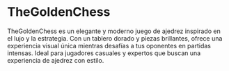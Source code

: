 # TheGoldenChess
TheGoldenChess es un elegante y moderno juego de ajedrez inspirado en el lujo y la estrategia. Con un tablero dorado y piezas brillantes, ofrece una experiencia visual única mientras desafías a tus oponentes en partidas intensas. Ideal para jugadores casuales y expertos que buscan una experiencia de ajedrez con estilo.
